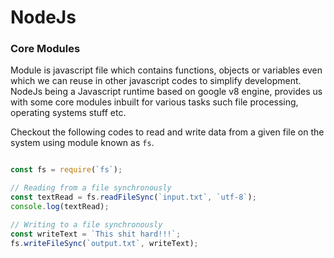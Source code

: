 # NodeJs

### Core Modules

Module is javascript file which contains functions, objects or variables even which we can reuse in other javascript codes to simplify development. NodeJs being a Javascript runtime based on google v8 engine, provides us with some core modules inbuilt for various tasks such file processing, operating systems stuff etc.

Checkout the following codes to read and write data from a given file on the system using module known as `fs`.

``` Javascript

const fs = require(`fs`);

// Reading from a file synchronously
const textRead = fs.readFileSync(`input.txt`, `utf-8`);
console.log(textRead);

// Writing to a file synchronously
const writeText = `This shit hard!!!`;
fs.writeFileSync(`output.txt`, writeText);

```

